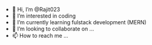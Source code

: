 - 👋 Hi, I’m @Rajit023
- 👀 I’m interested in coding
- 🌱 I’m currently learning fulstack development (MERN)
- 💞️ I’m looking to collaborate on ...
- 📫 How to reach me ...

<!---
Rajit023/Rajit023 is a ✨ special ✨ repository because its `README.md` (this file) appears on your GitHub profile.
You can click the Preview link to take a look at your changes.
--->
